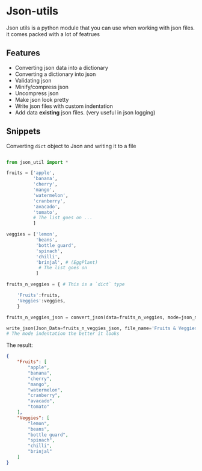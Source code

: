 # Json-utils

Json utils is a python module that you can use when working with json files.
it comes packed with a lot of featrues

## Features

- Converting json data into a dictionary
- Converting a dictionary into json
- Validating json
- Minify/compress json
- Uncompress json
- Make json look pretty
- Write json files with custom indentation
- Add data **existing** json files. (very useful in json logging)

## Snippets

Converting `dict` object to Json and writing it to a file

```py

from json_util import *

fruits = ['apple',
          'banana',
          'cherry',
          'mango',
          'watermelon',
          'cranberry',
          'avacado',
          'tomato',
          # The list goes on ...
          ]

veggies = ['lemon',
           'beans',
           'bottle guard',
           'spinach',
           'chilli',
           'brinjal', # (EggPlant)
            # The list goes on
           ]

fruits_n_veggies = { # This is a `dict` type

    'Fruits':fruits,
    'Veggies':veggies,
    }

fruits_n_veggies_json = convert_json(data=fruits_n_veggies, mode=json_modes().DICT_TO_JSON)

write_json(Json_Data=fruits_n_veggies_json, file_name='Fruits & Veggies.json', overwrite=True, indent_size=4)
# The mode indentation the better it looks
```
The result:

```json
{
    "Fruits": [
        "apple",
        "banana",
        "cherry",
        "mango",
        "watermelon",
        "cranberry",
        "avacado",
        "tomato"
    ],
    "Veggies": [
        "lemon",
        "beans",
        "bottle guard",
        "spinach",
        "chilli",
        "brinjal"
    ]
}
```
